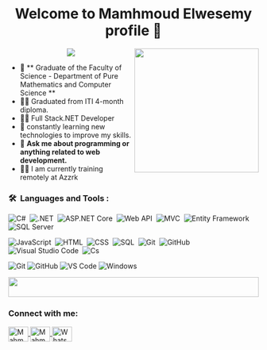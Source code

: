 <h1 align="center">Welcome to Mamhmoud Elwesemy profile 👋 </h1>
<img width="250" align="right" src="https://c.tenor.com/_DOBjnGspYAAAAAM/code-coding.gif">

<p align="center">
<p align="center">
  <a href="https://github.com/DenverCoder1/readme-typing-svg"><img src="https://readme-typing-svg.herokuapp.com/?lines=.Net-Full-stack%20web%20developer;Always%20learning%20new%20things&font=Fira%20Code&center=true&width=440&height=45&color=f75c7e&vCenter=true&size=22"></a>
</p> 
</p>

- 🏢 ** Graduate of the Faculty of Science - Department of Pure Mathematics and Computer Science **
- 👨‍💻  Graduated from ITI 4-month diploma.
- 👨‍💻  Full Stack.NET Developer
- 🌱  constantly learning new technologies to improve my skills.
- 💬 **Ask me about programming or anything related to web development.**
- 👨‍💻 I am currently training remotely at Azzrk

### 🛠 &nbsp;Languages and Tools :
![C#](https://img.shields.io/badge/-C%23-05122A?style=flat&logo=c-sharp&logoColor=239120)&nbsp;
![.NET](https://img.shields.io/badge/-.NET-05122A?style=flat&logo=dotnet)&nbsp;
![ASP.NET Core](https://img.shields.io/badge/-ASP.NET%20Core-05122A?style=flat&logo=dotnet)&nbsp;
![Web API](https://img.shields.io/badge/-Web%20API-05122A?style=flat&logo=web)&nbsp;
![MVC](https://img.shields.io/badge/-MVC-05122A?style=flat&logo=visualstudio)&nbsp;
![Entity Framework](https://img.shields.io/badge/-Entity%20Framework-05122A?style=flat&logo=database&logoColor=green)&nbsp;
![SQL Server](https://img.shields.io/badge/-SQL%20Server-05122A?style=flat&logo=microsoftsqlserver&logoColor=red)&nbsp;

![JavaScript](https://img.shields.io/badge/-JavaScript-05122A?style=flat&logo=javascript)&nbsp;
![HTML](https://img.shields.io/badge/-HTML-05122A?style=flat&logo=HTML5)&nbsp;
![CSS](https://img.shields.io/badge/-CSS-05122A?style=flat&logo=CSS3&logoColor=1572B6)&nbsp;
![SQL](https://img.shields.io/badge/-SQL-05122A?style=flat&logo=node.js&logoColor=339933)&nbsp;
![Git](https://img.shields.io/badge/-Git-05122A?style=flat&logo=git)&nbsp;
![GitHub](https://img.shields.io/badge/-GitHub-05122A?style=flat&logo=github)&nbsp;
![Visual Studio Code](https://img.shields.io/badge/-Visual%20Studio%20Code-05122A?style=flat&logo=visual-studio-code&logoColor=007ACC)&nbsp;
![Cs](https://img.shields.io/badge/-C%20sharp%20-05122A?style=flat&logo=dot-net)&nbsp;







![Git](https://img.shields.io/badge/-Git-%23F05032?style=flat-square&logo=git&logoColor=%23ffffff)
![GitHub](https://img.shields.io/badge/-GitHub-181717?style=flat-square&logo=github)
![VS Code](http://img.shields.io/badge/-VS%20Code-007ACC?style=flat-square&logo=visual-studio-code&logoColor=ffffff)
![Windows](http://img.shields.io/badge/-Windows-0078D6?style=flat-square&logo=windows&logoColor=ffffff)

<img src="https://github.com/Govindv7555/Govindv7555/blob/main/49e76e0596857673c5c80c85b84394c1.gif" width=100% height=40px>

<h3 align="left">Connect with me:</h3>
<p align="left">
  <a href="https://www.linkedin.com/in/mahmoud-adel-elwesemy-50b703304" target="_blank">
    <img align="center" src="https://raw.githubusercontent.com/rahuldkjain/github-profile-readme-generator/master/src/images/icons/Social/linked-in-alt.svg" alt="Mahmoud Elwesemy" height="30" width="40" />
  </a>
  <a href="https://www.facebook.com/anamahmoud.elwesemy" target="_blank">
    <img align="center" src="https://raw.githubusercontent.com/rahuldkjain/github-profile-readme-generator/master/src/images/icons/Social/facebook.svg" alt="Mahmoud Elwesemy" height="30" width="40" />
  </a>
  <a href="https://wa.me/201032500077" target="_blank">
    <img align="center" src="https://raw.githubusercontent.com/rahuldkjain/github-profile-readme-generator/master/src/images/icons/Social/whatsapp.svg" alt="WhatsApp" height="30" width="40" />
  </a>
</p>
